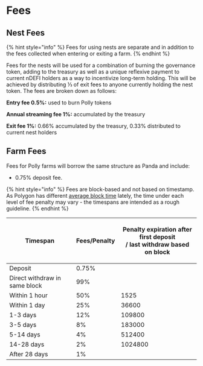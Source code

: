 # Fees

## Nest Fees

{% hint style="info" %}
Fees for using nests are separate and in addition to the fees collected when entering or exiting a farm.
{% endhint %}

Fees for the nests will be used for a combination of burning the governance token, adding to the treasury as well as a unique reflexive payment to current nDEFI holders as a way to incentivize long-term holding. This will be achieved by distributing ⅓ of exit fees to anyone currently holding the nest token. The fees are broken down as follows:

**Entry fee 0.5%:** used to burn Polly tokens

**Annual streaming fee 1%:** accumulated by the treasury

**Exit fee 1%:** 0.66% accumulated by the treasury, 0.33% distributed to current nest holders

## Farm Fees

Fees for Polly farms will borrow the same structure as Panda and include:

* 0.75% deposit fee.

{% hint style="info" %}
Fees are block-based and not based on timestamp. As Polygon has different [average block time](https://polygonscan.com/chart/blocktime) lately, the time under each level of fee penalty may vary - the timespans are intended as a rough guideline.&#x20;
{% endhint %}



| Timespan                      | Fees/Penalty | <p>Penalty expiration after first deposit <br>/ last withdraw based on block</p> |
| ----------------------------- | ------------ | -------------------------------------------------------------------------------- |
| Deposit                       | 0.75%        |                                                                                  |
| Direct withdraw in same block | 99%          |                                                                                  |
| Within 1 hour                 | 50%          | 1525                                                                             |
| Within 1 day                  | 25%          | 36600                                                                            |
| 1-3 days                      | 12%          | 109800                                                                           |
| 3-5 days                      | 8%           | 183000                                                                           |
| 5-14 days                     | 4%           | 512400                                                                           |
| 14-28 days                    | 2%           | 1024800                                                                          |
| After 28 days                 | 1%           |                                                                                  |

